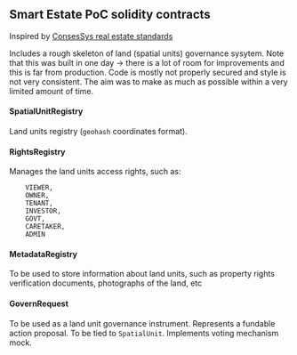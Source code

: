 ## Smart Estate PoC solidity contracts

Inspired by [ConsesSys real estate standards](https://github.com/ConsenSys/real-estate-standards)

Includes a rough skeleton of land (spatial units) governance sysytem.
Note that this was built in one day -> there is a lot of room for improvements and this is far from production. Code is mostly not properly secured and style is not very consistent. The aim was to make as much as possible within a very limited amount of time.

#### SpatialUnitRegistry  
Land units registry (`geohash` coordinates format).

#### RightsRegistry
Manages the land units access rights, such as:

        VIEWER,
        OWNER,
        TENANT,
        INVESTOR,
        GOVT,
        CARETAKER,
        ADMIN
#### MetadataRegistry     
To be used to store information about land units, such as property rights verification documents, photographs of the land, etc

#### GovernRequest
To be used as a land unit governance instrument. Represents a fundable action proposal. To be tied to `SpatialUnit`. Implements voting mechanism mock. 
